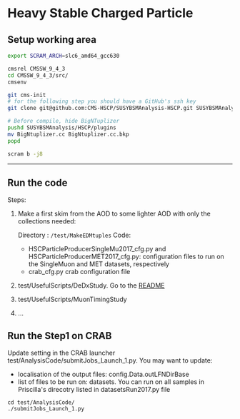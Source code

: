 # Heavy Stable Charged Particle

## Setup working area

```bash
export SCRAM_ARCH=slc6_amd64_gcc630

cmsrel CMSSW_9_4_3
cd CMSSW_9_4_3/src/
cmsenv

git cms-init
# for the following step you should have a GitHub's ssh key
git clone git@github.com:CMS-HSCP/SUSYBSMAnalysis-HSCP.git SUSYBSMAnalysis/HSCP -b Run2_2017

# Before compile, hide BigNTuplizer 
pushd SUSYBSMAnalysis/HSCP/plugins
mv BigNtuplizer.cc BigNtuplizer.cc.bkp
popd

scram b -j8
```

-------------------------------

## Run the code

Steps:

1. Make a first skim from the AOD to some lighter AOD with only the collections needed:

	Directory : `/test/MakeEDMtuples`
	Code: 
	- HSCParticleProducerSingleMu2017_cfg.py and HSCParticleProducerMET2017_cfg.py:  configuration files to run on the SingleMuon and MET datasets, respectively
	- crab_cfg.py crab configuration file

2. test/UsefulScripts/DeDxStudy. Go to the [README](./test/UsefulScripts/DeDxStudy/README.md)

3. test/UsefulScripts/MuonTimingStudy

4. ...

## Run the Step1 on CRAB
Update setting in the CRAB launcher test/AnalysisCode/submitJobs_Launch_1.py. You may want to update:
* localisation of the output files: config.Data.outLFNDirBase
* list of files to be run on: datasets. You can run on all samples in Priscilla's direcotry
  listed in datasetsRun2017.py file


```
cd test/AnalysisCode/
./submitJobs_Launch_1.py
```




